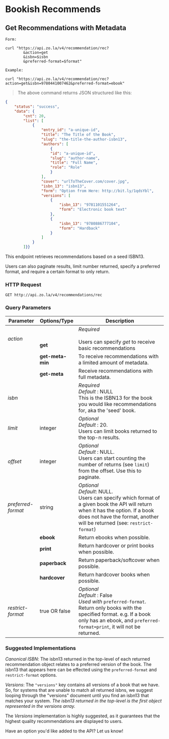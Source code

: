 # Bookish Recommends

## Get Recommendations with Metadata

```shell
Form:

curl "https://api.zo.la/v4/recommendation/rec?
		&action=get
		&isbn=$isbn
		&preferred-format=$format"

Example:

curl "https://api.zo.la/v4/recommendation/rec?action=get&isbn=9780441007462&preferred-format=ebook"

```

> The above command returns JSON structured like this:

```json
{
	"status": "success",
	"data": {
		"cnt": 20,
		"list": [
			{
				"entry_id": "a-unique-id",
				"title": "The Title of the Book",
				"slug": "the-title-the-author-isbn13",
				"authors": [
					{
					"id": "a-unique-id",
					"slug": "author-name",
					"title": "Full Name",
					"role": "Role"
					}
				],
				"cover": "urlToTheCover.com/cover.jpg",
				"isbn_13": "isbn13",
				"form": "Option from Here: http://bit.ly/1qdsYbl",
				"versions": [
					{
						"isbn_13": "9781101551264",
						"form": "Electronic book text"
					},
					{
						"isbn_13": "9780886777104",
						"form": "Hardback"
					}
				]
			}
		]}}
```

This endpoint retrieves recommendations based on a seed ISBN13. 

Users can also paginate results, limit number returned, specify a preferred format, and require a certain format to only return. 

### HTTP Request

`GET http://api.zo.la/v4/recommendations/rec`

### Query Parameters

Parameter | Options/Type | Description
--------- | ------- | ------- |
| *action* | <br><br> **get** | _Required_ <br><br> Users can specify _get_ to receive basic recommendations |
|		 | **get-meta-min** | To receive recommendations with a limited amount of metadata. |
|		 | **get-meta** |  Receive recommendations with full metadata. |
| *isbn* | | _Required_ <br> _Default_ : NULL <br> This is the ISBN13 for the book you would like recommendations for, aka the 'seed' book. |
| *limit* | integer | _Optional_ <br> _Default_ : 20. <br>  Users can limit books returned to the top-n results. |
| *offset* | integer | _Optional_ <br> _Default_ : NULL. <br> Users can start counting the number of returns (see `limit`) from the offset. Use this to paginate. |
| *preferred-format* | string | _Optional_ <br> _Default_: NULL. <br> Users can specify which format of a given book the API will return when it has the option. If a book does not have the format, another will be returned (see: `restrict-format`) |
| | **ebook**| Return ebooks when possible. |
| | **print** | Return hardcover or print books when possible. |
| | **paperback** | Return paperback/softcover when possible. |
| | **hardcover** | Return hardcover books when possible. |
| *restrict-format* | true OR false | _Optional_ <br> _Default_ : False <br> _Used with_ `preferred-format`. <br> Return only books with the specified format. e.g. If a book only has an ebook, and `preferred-format=print`, it will not be returned. 


### Suggested Implementations 

_Canonical ISBN_:
The isbn13 returned in the top-level of each returned recommendation object relates to a preferred version of the book. The isbn13 that appears here can be effected using the `preferred-format` and `restrict-format` options.

_Versions_:
The `"versions"` key contains all versions of a book that we have. So, for systems that are unable to match all returned isbns, we suggest looping through the "versions" document until you find an isbn13 that matches your system. _The isbn13 returned in the top-level is the first object represented in the versions array._ 

The _Versions_ implementation is highly suggested, as it guarantees that the highest quality recommendations are displayed to users.

<aside class="success">
Have an option you'd like added to the API? Let us know!
</aside>

